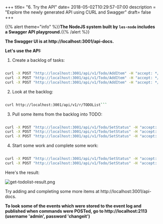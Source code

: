 +++
title= "6. Try the API"
date= 2018-05-02T10:29:57-07:00
description = "Explore the newly generated API using CURL and Swagger"
draft= false
+++

{{% alert theme="info" %}}**The NodeJS system built by ```les-node``` includes a Swagger API playground.**{{% /alert %}}

**The Swagger UI is at http://localhost:3001/api-docs.**

**Let's use the API:**

1. Create a backlog of tasks:

```bash

curl -X POST "http://localhost:3001/api/v1/Todo/AddItem" -H "accept: */*" -H "Content-Type: application/json" -d "{\"description\":\"Change lightbulb\",\"dueDate\":\"2018-04-20\",\"todoId\":\"aa152e0c138942a599ba0f2f84541f4e\"}"
curl -X POST "http://localhost:3001/api/v1/Todo/AddItem" -H "accept: */*" -H "Content-Type: application/json" -d "{\"description\":\"Repair faucet\",\"dueDate\":\"2018-04-22\",\"todoId\":\"bb152e0c138942a599ba0f2f84541f4e\"}"
curl -X POST "http://localhost:3001/api/v1/Todo/AddItem" -H "accept: */*" -H "Content-Type: application/json" -d "{\"description\":\"Paint hallway\",\"dueDate\":\"2018-04-23\",\"todoId\":\"cc152e0c138942a599ba0f2f84541f4e\"}"

```

2. Look at the backlog:

```bash

curl http://localhost:3001/api/v1/r/TODOList```

```

3. Pull some items from the backlog into TODO:

```bash

curl -X POST "http://localhost:3001/api/v1/Todo/SetStatus" -H "accept: */*" -H "Content-Type: application/json" -d "{\"status\":\"todo\",\"todoId\":\"aa152e0c138942a599ba0f2f84541f4e\"}"
curl -X POST "http://localhost:3001/api/v1/Todo/SetStatus" -H "accept: */*" -H "Content-Type: application/json" -d "{\"status\":\"todo\",\"todoId\":\"bb152e0c138942a599ba0f2f84541f4e\"}"
curl -X POST "http://localhost:3001/api/v1/Todo/SetStatus" -H "accept: */*" -H "Content-Type: application/json" -d "{\"status\":\"todo\",\"todoId\":\"cc152e0c138942a599ba0f2f84541f4e\"}"

```

4. Start some work and complete some work:

```bash

curl -X POST "http://localhost:3001/api/v1/Todo/SetStatus" -H "accept: */*" -H "Content-Type: application/json" -d "{\"status\":\"doing\",\"todoId\":\"aa152e0c138942a599ba0f2f84541f4e\"}"
curl -X POST "http://localhost:3001/api/v1/Todo/SetStatus" -H "accept: */*" -H "Content-Type: application/json" -d "{\"status\":\"done\",\"todoId\":\"bb152e0c138942a599ba0f2f84541f4e\"}"

```

Here's the result:

![get-todolist-result.png](/tutorial/get-todolist-result.png)


Try adding and completing some more items at http://localhost:3001/api-docs.

**To look some of the events which were stored to the event log and published when commands were POSTed, go to http://localhost:2113 (username 'admin', password 'changeit')**



